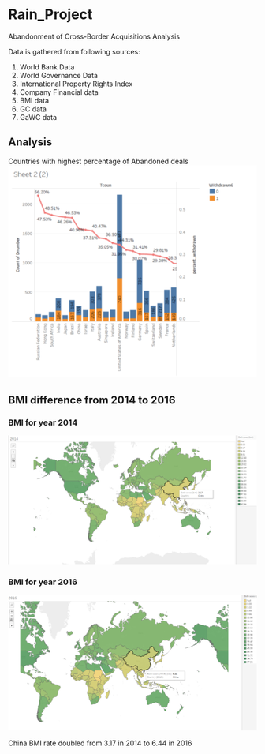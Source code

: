 # Rain_Project
 
 Abandonment of Cross-Border Acquisitions Analysis
 
 Data is gathered from following sources:
 1. World Bank Data
 2. World Governance Data
 3. International Property Rights Index
 4. Company Financial data 
 5. BMI data
 6. GC data
 7. GaWC data
 
## Analysis
Countries with highest  percentage of Abandoned deals
<img src="https://github.com/snehaldhadge/Rain_Project/blob/main/Graph1.png">


## BMI difference from 2014 to 2016

### BMI for year 2014
<img src="https://github.com/snehaldhadge/Rain_Project/blob/main/bmi_2014.png">

### BMI for year 2016
<img src="https://github.com/snehaldhadge/Rain_Project/blob/main/bmi_2016.png">

China BMI rate doubled from 3.17 in 2014 to 6.44 in 2016
